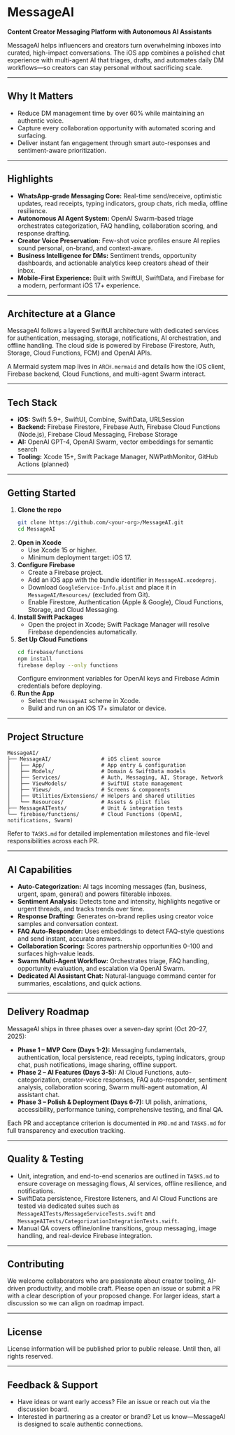 # MessageAI

**Content Creator Messaging Platform with Autonomous AI Assistants**

MessageAI helps influencers and creators turn overwhelming inboxes into curated, high-impact conversations. The iOS app combines a polished chat experience with multi-agent AI that triages, drafts, and automates daily DM workflows—so creators can stay personal without sacrificing scale.

---

## Why It Matters
- Reduce DM management time by over 60% while maintaining an authentic voice.
- Capture every collaboration opportunity with automated scoring and surfacing.
- Deliver instant fan engagement through smart auto-responses and sentiment-aware prioritization.

---

## Highlights
- **WhatsApp-grade Messaging Core:** Real-time send/receive, optimistic updates, read receipts, typing indicators, group chats, rich media, offline resilience.
- **Autonomous AI Agent System:** OpenAI Swarm-based triage orchestrates categorization, FAQ handling, collaboration scoring, and response drafting.
- **Creator Voice Preservation:** Few-shot voice profiles ensure AI replies sound personal, on-brand, and context-aware.
- **Business Intelligence for DMs:** Sentiment trends, opportunity dashboards, and actionable analytics keep creators ahead of their inbox.
- **Mobile-First Experience:** Built with SwiftUI, SwiftData, and Firebase for a modern, performant iOS 17+ experience.

---

## Architecture at a Glance
MessageAI follows a layered SwiftUI architecture with dedicated services for authentication, messaging, storage, notifications, AI orchestration, and offline handling. The cloud side is powered by Firebase (Firestore, Auth, Storage, Cloud Functions, FCM) and OpenAI APIs.

A Mermaid system map lives in `ARCH.mermaid` and details how the iOS client, Firebase backend, Cloud Functions, and multi-agent Swarm interact.

---

## Tech Stack
- **iOS:** Swift 5.9+, SwiftUI, Combine, SwiftData, URLSession
- **Backend:** Firebase Firestore, Firebase Auth, Firebase Cloud Functions (Node.js), Firebase Cloud Messaging, Firebase Storage
- **AI:** OpenAI GPT-4, OpenAI Swarm, vector embeddings for semantic search
- **Tooling:** Xcode 15+, Swift Package Manager, NWPathMonitor, GitHub Actions (planned)

---

## Getting Started
1. **Clone the repo**
   ```bash
   git clone https://github.com/<your-org>/MessageAI.git
   cd MessageAI
   ```
2. **Open in Xcode**
   - Use Xcode 15 or higher.
   - Minimum deployment target: iOS 17.
3. **Configure Firebase**
   - Create a Firebase project.
   - Add an iOS app with the bundle identifier in `MessageAI.xcodeproj`.
   - Download `GoogleService-Info.plist` and place it in `MessageAI/Resources/` (excluded from Git).
   - Enable Firestore, Authentication (Apple & Google), Cloud Functions, Storage, and Cloud Messaging.
4. **Install Swift Packages**
   - Open the project in Xcode; Swift Package Manager will resolve Firebase dependencies automatically.
5. **Set Up Cloud Functions**
   ```bash
   cd firebase/functions
   npm install
   firebase deploy --only functions
   ```
   Configure environment variables for OpenAI keys and Firebase Admin credentials before deploying.
6. **Run the App**
   - Select the `MessageAI` scheme in Xcode.
   - Build and run on an iOS 17+ simulator or device.

---

## Project Structure
```
MessageAI/
├── MessageAI/                # iOS client source
│   ├── App/                  # App entry & configuration
│   ├── Models/               # Domain & SwiftData models
│   ├── Services/             # Auth, Messaging, AI, Storage, Network
│   ├── ViewModels/           # SwiftUI state management
│   ├── Views/                # Screens & components
│   ├── Utilities/Extensions/ # Helpers and shared utilities
│   └── Resources/            # Assets & plist files
├── MessageAITests/           # Unit & integration tests
└── firebase/functions/       # Cloud Functions (OpenAI, notifications, Swarm)
```

Refer to `TASKS.md` for detailed implementation milestones and file-level responsibilities across each PR.

---

## AI Capabilities
- **Auto-Categorization:** AI tags incoming messages (fan, business, urgent, spam, general) and powers filterable inboxes.
- **Sentiment Analysis:** Detects tone and intensity, highlights negative or urgent threads, and tracks trends over time.
- **Response Drafting:** Generates on-brand replies using creator voice samples and conversation context.
- **FAQ Auto-Responder:** Uses embeddings to detect FAQ-style questions and send instant, accurate answers.
- **Collaboration Scoring:** Scores partnership opportunities 0–100 and surfaces high-value leads.
- **Swarm Multi-Agent Workflow:** Orchestrates triage, FAQ handling, opportunity evaluation, and escalation via OpenAI Swarm.
- **Dedicated AI Assistant Chat:** Natural-language command center for summaries, escalations, and quick actions.

---

## Delivery Roadmap
MessageAI ships in three phases over a seven-day sprint (Oct 20–27, 2025):

- **Phase 1 – MVP Core (Days 1-2):** Messaging fundamentals, authentication, local persistence, read receipts, typing indicators, group chat, push notifications, image sharing, offline support.
- **Phase 2 – AI Features (Days 3-5):** AI Cloud Functions, auto-categorization, creator-voice responses, FAQ auto-responder, sentiment analysis, collaboration scoring, Swarm multi-agent automation, AI assistant chat.
- **Phase 3 – Polish & Deployment (Days 6-7):** UI polish, animations, accessibility, performance tuning, comprehensive testing, and final QA.

Each PR and acceptance criterion is documented in `PRD.md` and `TASKS.md` for full transparency and execution tracking.

---

## Quality & Testing
- Unit, integration, and end-to-end scenarios are outlined in `TASKS.md` to ensure coverage on messaging flows, AI services, offline resilience, and notifications.
- SwiftData persistence, Firestore listeners, and AI Cloud Functions are tested via dedicated suites such as `MessageAITests/MessageServiceTests.swift` and `MessageAITests/CategorizationIntegrationTests.swift`.
- Manual QA covers offline/online transitions, group messaging, image handling, and real-device Firebase integration.

---

## Contributing
We welcome collaborators who are passionate about creator tooling, AI-driven productivity, and mobile craft. Please open an issue or submit a PR with a clear description of your proposed change. For larger ideas, start a discussion so we can align on roadmap impact.

---

## License
License information will be published prior to public release. Until then, all rights reserved.

---

## Feedback & Support
- Have ideas or want early access? File an issue or reach out via the discussion board.
- Interested in partnering as a creator or brand? Let us know—MessageAI is designed to scale authentic connections.


